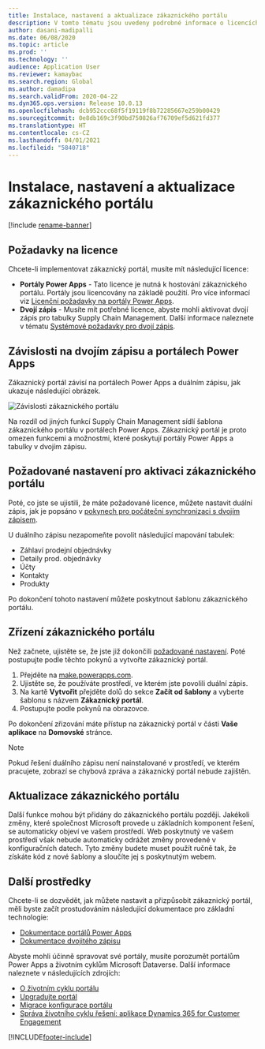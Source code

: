 ```yaml
---
title: Instalace, nastavení a aktualizace zákaznického portálu
description: V tomto tématu jsou uvedeny podrobné informace o licencích a pokyny k nastavení zákaznického portálu.
author: dasani-madipalli
ms.date: 06/08/2020
ms.topic: article
ms.prod: ''
ms.technology: ''
audience: Application User
ms.reviewer: kamaybac
ms.search.region: Global
ms.author: damadipa
ms.search.validFrom: 2020-04-22
ms.dyn365.ops.version: Release 10.0.13
ms.openlocfilehash: dcb952ccc68f5f19119f8b72285667e259b00429
ms.sourcegitcommit: 0e8db169c3f90bd750826af76709ef5d621fd377
ms.translationtype: HT
ms.contentlocale: cs-CZ
ms.lasthandoff: 04/01/2021
ms.locfileid: "5840718"
---
```

# <a name="install-set-up-and-update-the-customer-portal"></a>Instalace, nastavení a aktualizace zákaznického portálu

[!include [rename-banner](~/includes/cc-data-platform-banner.md)]

## <a name="licensing-requirements"></a>Požadavky na licence

Chcete-li implementovat zákaznický portál, musíte mít následující licence:

- **Portály Power Apps** - Tato licence je nutná k hostování zákaznického portálu. Portály jsou licencovány na základě použití. Pro více informací viz [Licenční požadavky na portály Power Apps](https://docs.microsoft.com/power-platform/admin/powerapps-flow-licensing-faq#portals).
- **Dvojí zápis** - Musíte mít potřebné licence, abyste mohli aktivovat dvojí zápis pro tabulky Supply Chain Management. Další informace naleznete v tématu [Systémové požadavky pro dvojí zápis](../../fin-ops-core/dev-itpro/data-entities/dual-write/dual-write-system-req.md).

## <a name="dependencies-on-dual-write-and-power-apps-portals"></a>Závislosti na dvojím zápisu a portálech Power Apps

Zákaznický portál závisí na portálech Power Apps a duálním zápisu, jak ukazuje následující obrázek.

![Závislosti zákaznického portálu](media/customer-portal-elements.png "Závislosti zákaznického portálu")

Na rozdíl od jiných funkcí Supply Chain Management sídlí šablona zákaznického portálu v portálech Power Apps. Zákaznický portál je proto omezen funkcemi a možnostmi, které poskytují portály Power Apps a tabulky v dvojím zápisu.

## <a name="required-setup-to-enable-the-customer-portal"></a><a name="required-setup"></a>Požadované nastavení pro aktivaci zákaznického portálu

Poté, co jste se ujistili, že máte požadované licence, můžete nastavit duální zápis, jak je popsáno v [pokynech pro počáteční synchronizaci s dvojím zápisem](../../fin-ops-core/dev-itpro/data-entities/dual-write/initial-sync.md).

U duálního zápisu nezapomeňte povolit následující mapování tabulek:

- Záhlaví prodejní objednávky
- Detaily prod. objednávky
- Účty
- Kontakty
- Produkty

Po dokončení tohoto nastavení můžete poskytnout šablonu zákaznického portálu.

## <a name="provision-the-customer-portal"></a>Zřízení zákaznického portálu

Než začnete, ujistěte se, že jste již dokončili [požadované nastavení](#required-setup). Poté postupujte podle těchto pokynů a vytvořte zákaznický portál.

1. Přejděte na [make.powerapps.com](https://make.powerapps.com/).
2. Ujistěte se, že používáte prostředí, ve kterém jste povolili duální zápis.
3. Na kartě **Vytvořit** přejděte dolů do sekce **Začít od šablony** a vyberte šablonu s názvem **Zákaznický portál**.
4. Postupujte podle pokynů na obrazovce.

Po dokončení zřizování máte přístup na zákaznický portál v části **Vaše aplikace** na **Domovské** stránce.

> [!NOTE]
> Pokud řešení duálního zápisu není nainstalované v prostředí, ve kterém pracujete, zobrazí se chybová zpráva a zákaznický portál nebude zajištěn.

## <a name="update-the-customer-portal"></a>Aktualizace zákaznického portálu

Další funkce mohou být přidány do zákaznického portálu později. Jakékoli změny, které společnost Microsoft provede u základních komponent řešení, se automaticky objeví ve vašem prostředí. Web poskytnutý ve vašem prostředí však nebude automaticky odrážet změny provedené v konfiguračních datech. Tyto změny budete muset použít ručně tak, že získáte kód z nové šablony a sloučíte jej s poskytnutým webem.

## <a name="additional-resources"></a>Další prostředky

Chcete-li se dozvědět, jak můžete nastavit a přizpůsobit zákaznický portál, měli byste začít prostudováním následující dokumentace pro základní technologie:

- [Dokumentace portálů Power Apps](https://docs.microsoft.com/powerapps/maker/portals/overview)
- [Dokumentace dvojitého zápisu](../../fin-ops-core/dev-itpro/data-entities/dual-write/dual-write-home-page.md)

Abyste mohli účinně spravovat své portály, musíte porozumět portálům Power Apps a životním cyklům Microsoft Dataverse. Další informace naleznete v následujících zdrojích:

- [O životním cyklu portálu](https://docs.microsoft.com/powerapps/maker/portals/admin/portal-lifecycle)
- [Upgradujte portál](https://docs.microsoft.com/powerapps/maker/portals/admin/upgrade-portal)
- [Migrace konfigurace portálu](https://docs.microsoft.com/powerapps/maker/portals/admin/migrate-portal-configuration)
- [Správa životního cyklu řešení: aplikace Dynamics 365 for Customer Engagement](https://www.microsoft.com/download/details.aspx?id=57777)


[!INCLUDE[footer-include](../../includes/footer-banner.md)]